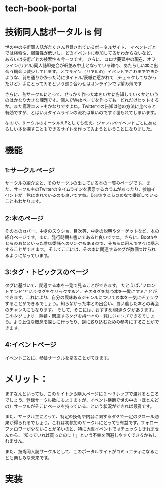 # tech-book-portal

# 技術同人誌ポータル is 何
世の中の技術同人誌がたくさん登録されているポータルサイト、
イベントごとでは検索性、網羅性が低いし、どのイベントに参加してるかわからないなど、
あるいは技術ごとの検索性も今一つです。
さらに、コロナ蔓延中の現在、オフライン(リアル)同人誌即売会が軒並み中止となっている昨今、あたらしい本に出合う機会は減少しています。オフライン（リアルの）イベントでこれまでできたような、前を通りかかった時にタイトル/表紙に惹かれて（チェックしてなかったけど）手にとってみるという巡り合わせはオンラインでは望み薄です

さらに、各サークルにとって、せっかく作った本をいかに告知していくかというのはかなり大きな課題です。個人でWebページを作っても、どれだけヒットするか。また管理コストもかなりですよね。Twitterでの告知は他の方法に比べると有効ですが、とはいえタイムラインの流れは早いのですぐ埋もれてしまいます。

なので、サークルのポータル/LPとしても使え、ジャンルやイベントごとにあたらしい本を探すこともできるサイトを作ってみようということになりました。

# 機能

## 1:サークルページ

サークルの紹介文と、そのサークルの出している本の一覧のページです。
また、サークル主のTwitterのタイムラインを表示するカラムがあったり、参加イベントが一覧にされているのも良いですね。Boothやとらのあなで委託していることもわかります。

## 2:本のページ

その本のカバー、中身のスクショ、目次等、中身の説明やターゲットなど、本の紹介ページです。また、発行時期も書いてあると良いですね。さらに、Boothやとらのあなといった書店委託へのリンクもあるので、そちらに飛んですぐに購入することができます。
そしてここには、その本に関連するタグが数個つけられるようになっています。

## 3:タグ・トピックスのページ

タグに基づいて、関連する本を一覧で見ることができます。
たとえば、”フロントエンド”というタグをクリックすると、そのタグを持つ本を一覧にすることができます。これにより、自分の興味あるジャンルについての本を一気にチェックすることができるでしょう。知らなかった本との出会い、買い逃した本との再会のチャンスにもなります。
そして、そこには、おすすめ/関連タグがあります。このタグにより、隣接・関連するタグを持つ本の一覧にジャンプできるでしょう。より上位な概念を探しに行ったり、逆に絞り込むための参考にすることができます。

## 4:イベントページ

イベントごとに、参加サークルを見ることができます。

# メリット：
まずなんといっても、このサイトから購入ページに２〜３ホップで渡れるところでしょう。登録サークル数にもよりますが、イベント横断で世の中の（ほとんどの）サークルがそこにページを持っている、という状況ができれば最高です。

また、サークル主にとって、特定の技術や内容に関するタグで一定のクロール効果が得られるでしょう。これは初参加のサークルにとっても有益です。フォローフォロワーが少ないことが多いのと、特に大型イベントではチェックしきれませんから、「知っていれば買ったのに！」という不幸を回避しやすくできるかもしれません。

また、技術同人誌サークルとして、このポータルサイトがコミュ二ティになることも楽しみな未来です。

# 実装
